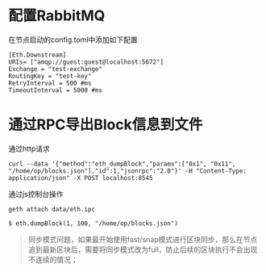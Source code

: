 # 配置RabbitMQ

在节点启动的config.toml中添加如下配置
```
[Eth.Downstream]
URIs= ["amqp://guest:guest@localhost:5672"]
Exchange = "test-exchange"
RoutingKey = "test-key"
RetryInterval = 500 #ms
TimeoutInterval = 5000 #ms
```

# 通过RPC导出Block信息到文件
通过http请求
```
curl --data '{"method":"eth_dumpBlock","params":["0x1", "0x11", "/home/op/blocks.json"],"id":1,"jsonrpc":"2.0"}' -H "Content-Type: application/json" -X POST localhost:8545
```
通过js控制台操作
```
geth attach data/eth.ipc

$ eth.dumpBlock(1, 100, "/home/op/blocks.json")
```

> 同步模式问题，如果最开始使用fast/snap模式进行区块同步，那么在节点追到最新区块后，需要将同步模式改为full，防止后续的区块执行不会出现不连续的情况；